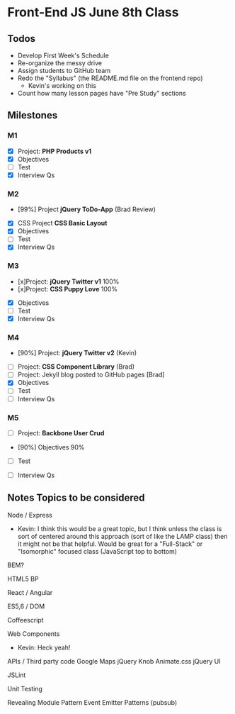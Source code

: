 # Front-End JS June 8th Class

## Todos

- Develop First Week's Schedule
- Re-organize the messy drive
- Assign students to GitHub team
- Redo the "Syllabus" (the README.md file on the frontend repo)
    - Kevin's working on this
- Count how many lesson pages have "Pre Study" sections

## Milestones

### M1
- [x] Project: **PHP Products v1**
- [x] Objectives
- [ ] Test
- [x] Interview Qs

### M2
- [99%] Project **jQuery ToDo-App** (Brad Review)
- [x] CSS Project **CSS Basic Layout**
- [x] Objectives
- [ ] Test
- [x] Interview Qs

### M3
- [x]Project: **jQuery Twitter v1** 100%
- [x]Project: **CSS Puppy Love** 100%
- [x] Objectives
- [ ] Test
- [x] Interview Qs

### M4
- [90%] Project: **jQuery Twitter v2** (Kevin)
- [ ] Project: **CSS Component Library** (Brad)
- [ ] Project: Jekyll blog posted to GitHub pages [Brad]
- [x] Objectives
- [ ] Test
- [ ] Interview Qs

### M5
- [ ] Project: **Backbone User Crud**
- [90%] Objectives 90%
- [ ] Test
- [ ] Interview Qs





## Notes Topics to be considered

Node / Express
- Kevin: I think this would be a great topic, but I think unless the class is sort of centered around this approach (sort of like the LAMP class) then it might not be that helpful. Would be great for a "Full-Stack" or "Isomorphic" focused class (JavaScript top to bottom)



BEM?

HTML5 BP


React / Angular

ES5,6 / DOM

Coffeescript

Web Components
- Kevin: Heck yeah!

APIs / Third party code
    Google Maps
    jQuery Knob
    Animate.css
    jQuery UI

JSLint

Unit Testing

Revealing Module Pattern
Event Emitter Patterns (pubsub)
